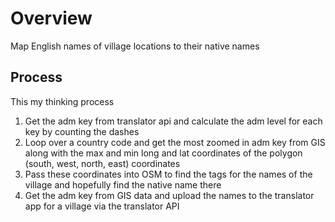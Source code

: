 # Overview

Map English names of village locations to their native names

## Process
This my thinking process

1. Get the adm key from translator api and calculate the adm level for each key by counting the dashes
2. Loop over a country code and get the most zoomed in adm key from GIS along with the max and min long and lat coordinates of the polygon (south, west, north, east) coordinates
3. Pass these coordinates into OSM to find the tags for the names of the village and hopefully find the native name there
4. Get the adm key from GIS data and upload the names to the translator app for a village via the translator API

